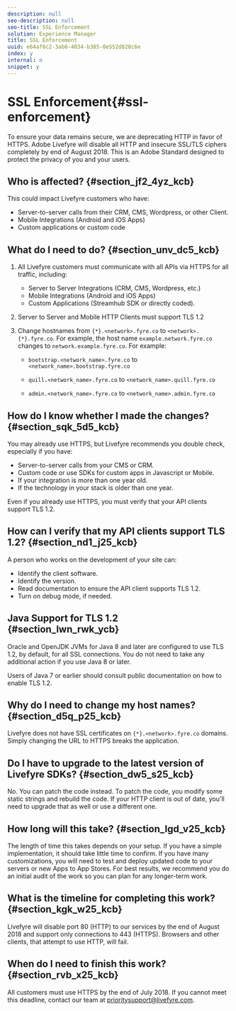 ```yaml
---
description: null
seo-description: null
seo-title: SSL Enforcement
solution: Experience Manager
title: SSL Enforcement
uuid: e64af8c2-3ab6-4034-b385-0e552d828c6e
index: y
internal: n
snippet: y
---
```


# SSL Enforcement{#ssl-enforcement}

To ensure your data remains secure, we are deprecating HTTP in favor of HTTPS. Adobe Livefyre will disable all HTTP and insecure SSL/TLS ciphers completely by end of August 2018. This is an Adobe Standard designed to protect the privacy of you and your users.

## Who is affected? {#section_jf2_4yz_kcb}

This could impact Livefyre customers who have:

* Server-to-server calls from their CRM, CMS, Wordpress, or other Client.
* Mobile Integrations (Android and iOS Apps)
* Custom applications or custom code

## What do I need to do? {#section_unv_dc5_kcb}

1. All Livefyre customers must communicate with all APIs via HTTPS for all traffic, including:

    * Server to Server Integrations (CRM, CMS, Wordpress, etc.)
    * Mobile Integrations (Android and iOS Apps)
    * Custom Applications (Streamhub SDK or directly coded).

1. Server to Server and Mobile HTTP Clients must support TLS 1.2
1. Change hostnames from `{*}.<network>.fyre.co` to `<network>.{*}.fyre.co`. For example, the host name `example.network.fyre.co` changes to `network.example.fyre.co`. For example:

    * `bootstrap.<network_name>.fyre.co` to `<network_name>.bootstrap.fyre.co`
    
    * `quill.<network_name>.fyre.co` to `<network_name>.quill.fyre.co`
    
    * `admin.<network_name>.fyre.co` to `<network_name>.admin.fyre.co`

## How do I know whether I made the changes? {#section_sqk_5d5_kcb}

You may already use HTTPS, but Livefyre recommends you double check, especially if you have:

* Server-to-server calls from your CMS or CRM.
* Custom code or use SDKs for custom apps in Javascript or Mobile.
* If your integration is more than one year old.
* If the technology in your stack is older than one year.

Even if you already use HTTPS, you must verify that your API clients support TLS 1.2.

## How can I verify that my API clients support TLS 1.2? {#section_nd1_j25_kcb}

A person who works on the development of your site can:

* Identify the client software.
* Identify the version.
* Read documentation to ensure the API client supports TLS 1.2.
* Turn on debug mode, if needed.

## Java Support for TLS 1.2 {#section_lwn_rwk_ycb}

Oracle and OpenJDK JVMs for Java 8 and later are configured to use TLS 1.2, by default, for all SSL connections. You do not need to take any additional action if you use Java 8 or later.

Users of Java 7 or earlier should consult public documentation on how to enable TLS 1.2.

## Why do I need to change my host names? {#section_d5q_p25_kcb}

Livefyre does not have SSL certificates on `{*}.<network>.fyre.co` domains. Simply changing the URL to HTTPS breaks the application.

## Do I have to upgrade to the latest version of Livefyre SDKs? {#section_dw5_s25_kcb}

No. You can patch the code instead. To patch the code, you modify some static strings and rebuild the code. If your HTTP client is out of date, you'll need to upgrade that as well or use a different one.

## How long will this take? {#section_lgd_v25_kcb}

The length of time this takes depends on your setup. If you have a simple implementation, it should take little time to confirm. If you have many customizations, you will need to test and deploy updated code to your servers or new Apps to App Stores. For best results, we recommend you do an initial audit of the work so you can plan for any longer-term work.

## What is the timeline for completing this work? {#section_kgk_w25_kcb}

Livefyre will disable port 80 (HTTP) to our services by the end of August 2018 and support only connections to 443 (HTTPS). Browsers and other clients, that attempt to use HTTP, will fail.

## When do I need to finish this work? {#section_rvb_x25_kcb}

All customers must use HTTPS by the end of July 2018. If you cannot meet this deadline, contact our team at prioritysupport@livefyre.com.
